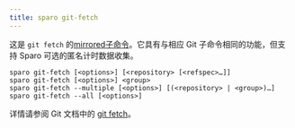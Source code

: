 ```yaml
---
title: sparo git-fetch
---
```


这是 `git fetch` 的[mirrored子命令](./overview.md)。它具有与相应 Git 子命令相同的功能，但支持 Sparo 可选的匿名计时数据收集。

```
sparo git-fetch [<options>] [<repository> [<refspec>…​]]
sparo git-fetch [<options>] <group>
sparo git-fetch --multiple [<options>] [(<repository> | <group>)…​]
sparo git-fetch --all [<options>]
```

详情请参阅 Git 文档中的 [git fetch](https://git-scm.com/docs/git-fetch)。
